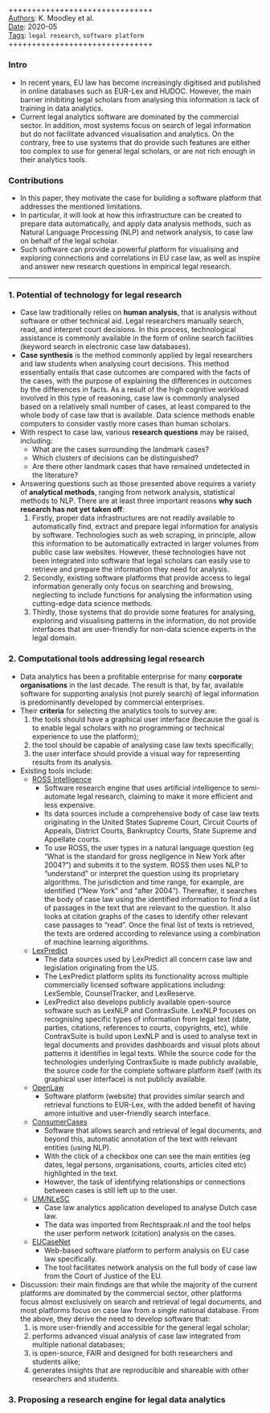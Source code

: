 ##

+++++++++++++++++++++++++++++++  
<ins>Authors</ins>: K. Moodley et al.  
<ins>Date</ins>: 2020-05  
<ins>Tags</ins>: `legal research`, `software platform`    
+++++++++++++++++++++++++++++++  


### Intro

- In recent years, EU law has become increasingly digitised and published in online databases such as EUR-Lex and HUDOC. However, the main barrier inhibiting legal scholars from analysing this information is lack of training in data analytics.
- Current legal analytics software are dominated by the commercial sector. In addition, most systems focus on search of legal information but do not facilitate advanced visualisation and analytics. On the contrary, free to use systems that do provide such features are either too complex to use for general legal scholars, or are not rich enough in their analytics tools.


### Contributions

- In this paper, they motivate the case for building a software platform that addresses the mentioned limitations.
- In particular, it will look at how this infrastructure can be created to prepare data automatically, and apply data analysis methods, such as Natural Language Processing (NLP) and network analysis, to case law on behalf of the legal scholar.
- Such software can provide a powerful platform for visualising and exploring connections and correlations in EU case law, as well as inspire and answer new research questions in empirical legal research.

***

### 1. Potential of technology for legal research

- Case law traditionally relies on **human analysis**, that is analysis without software or other technical aid. Legal researchers manually search, read, and interpret court decisions. In this process, technological assistance is commonly available in the form of online search facilities (keyword search in electronic case law databases).
- **Case synthesis** is the method commonly applied by legal researchers and law students when analysing court decisions. This method essentially entails that case outcomes are compared with the facts of the cases, with the purpose of explaining the differences in outcomes by the differences in facts. As a result of the high cognitive workload involved in this type of reasoning, case law is commonly analysed based on a relatively small number of cases, at least compared to the whole body of case law that is available. Data science methods enable computers to consider vastly more cases than human scholars.
- With respect to case law, various **research questions** may be raised, including:
  - What are the cases surrounding the landmark cases?
  - Which clusters of decisions can be distinguished?
  - Are there other landmark cases that have remained undetected in the literature?
- Answering questions such as those presented above requires a variety of **analytical methods**, ranging from network analysis, statistical methods to NLP. There are at least three important reasons **why such research has not yet taken off**:
  1. Firstly, proper data infrastructures are not readily available to automatically find, extract and prepare legal information for analysis by software. Technologies such as web scraping, in principle, allow this information to be automatically extracted in larger volumes from public case law websites. However, these technologies have not been integrated into software that legal scholars can easily use to retrieve and prepare the information they need for analysis.
  2. Secondly, existing software platforms that provide access to legal information generally only focus on searching and browsing, neglecting to include functions for analysing the information using cutting-edge data science methods.
  3. Thirdly, those systems that do provide some features for analysing, exploring and visualising patterns in the information, do not provide interfaces that are user-friendly for non-data science experts in the legal domain.
  

### 2. Computational tools addressing legal research

- Data analytics has been a profitable enterprise for many **corporate organisations** in the last decade. The result is that, by far, available software for supporting analysis (not purely search) of legal information is predominantly developed by commercial enterprises.
- Their **criteria** for selecting the analytics tools to survey are:
  1. the tools should have a graphical user interface (because the goal is to enable legal scholars with no programming or technical experience to use the platform); 
  2. the tool should be capable of analysing case law texts specifically; 
  3. the user interface should provide a visual way for representing results from its analysis.
- Existing tools include:
  - <ins>ROSS Intelligence</ins>
    - Software research engine that uses artificial intelligence to semi-automate legal research, claiming to make it more efficient and less expensive.
    - Its data sources include a comprehensive body of case law texts originating in the United States Supreme Court, Circuit Courts of Appeals, District Courts, Bankruptcy Courts, State Supreme and Appellate courts.
    - To use ROSS, the user types in a natural language question (eg “What is the standard for gross negligence in New York after 2004?”) and submits it to the system. ROSS then uses NLP to “understand” or interpret the question using its proprietary algorithms. The jurisdiction and time range, for example, are identified (“New York” and “after 2004”). Thereafter, it searches the body of case law using the identified information to find a list of passages in the text that are relevant to the question. It also looks at citation graphs of the cases to identify other relevant case passages to “read”. Once the final list of texts is retrieved, the texts are ordered according to relevance using a combination of machine learning algorithms.
  - <ins>LexPredict</ins>
    - The data sources used by LexPredict all concern case law and legislation originating from the US.
    - The LexPredict platform splits its functionality across multiple commercially licensed software applications including: LexSemble, CounselTracker, and LexReserve.
    -  LexPredict also develops publicly available open-source software such as LexNLP and ContraxSuite. LexNLP focuses on recognising specific types of information from legal text (date, parties, citations, references to courts, copyrights, etc), while ContraxSuite is build upon LexNLP and is used to analyse text in legal documents and provides dashboards and visual plots about patterns it identifies in legal texts. While the source code for the technologies underlying ContraxSuite is made publicly available, the source code for the complete software platform itself (with its graphical user interface) is not publicly available.
  - <ins>OpenLaw</ins>
    - Software platform (website) that provides similar search and retrieval functions to EUR-Lex, with the added benefit of having amore intuitive and user-friendly search interface.
  - <ins>ConsumerCases</ins>
    - Software that allows search and retrieval of legal documents, and beyond this, automatic annotation of the text with relevant entities (using NLP).
    - With the click of a checkbox one can see the main entities (eg dates, legal persons, organisations, courts, articles cited etc) highlighted in the text.
    - However, the task of identifying relationships or connections between cases is still left up to the user.
  - <ins>UM/NLeSC</ins>
    - Case law analytics application developed to analyse Dutch case law.
    - The data was imported from Rechtspraak.nl and the tool helps the user perform network (citation) analysis on the cases.
  - <ins>EUCaseNet</ins>
    - Web-based software platform to perform analysis on EU case law specifically.
    - The tool facilitates network analysis on the full body of case law from the Court of Justice of the EU.
- Discussion: their main findings are that while the majority of the current platforms are dominated by the commercial sector, other platforms focus almost exclusively on search and retrieval of legal documents, and most platforms focus on case law from a single national database. From the above, they derive the need to develop software that:
  1. is more user-friendly and accessible for the general legal scholar; 
  2. performs advanced visual analysis of case law integrated from multiple national databases; 
  3. is open-source, FAIR and designed for both researchers and students alike;
  4. generates insights that are reproducible and shareable with other researchers and students.


### 3. Proposing a research engine for legal data analytics

